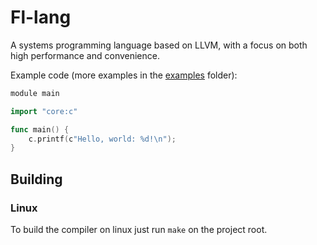 # Fl-lang

A systems programming language based on LLVM, with a focus on both high performance and convenience.

Example code (more examples in the [examples](https://github.com/felipeagc/fl-lang/tree/master/examples) folder):

```go
module main

import "core:c"

func main() {
    c.printf(c"Hello, world: %d!\n");
}
```

## Building

### Linux
To build the compiler on linux just run `make` on the project root.
